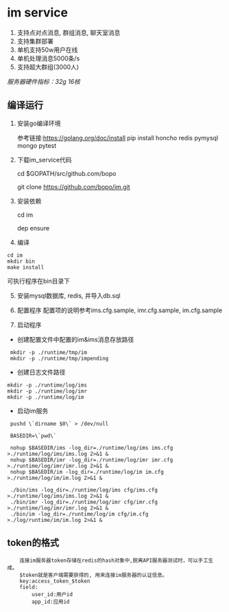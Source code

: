 
# im service
1. 支持点对点消息, 群组消息, 聊天室消息
2. 支持集群部署
3. 单机支持50w用户在线
4. 单机处理消息5000条/s
5. 支持超大群组(3000人)

*服务器硬件指标：32g 16核*

## 编译运行

1. 安装go编译环境

   参考链接:https://golang.org/doc/install
   pip install honcho redis pymysql mongo pytest

2. 下载im_service代码

   cd $GOPATH/src/github.com/bopo

   git clone https://github.com/bopo/im.git

3. 安装依赖

   cd im

   dep ensure

4. 编译
```
cd im
mkdir bin
make install
```    
   可执行程序在bin目录下

5. 安装mysql数据库, redis, 并导入db.sql

6. 配置程序
   配置项的说明参考ims.cfg.sample, imr.cfg.sample, im.cfg.sample

7. 启动程序

  * 创建配置文件中配置的im&ims消息存放路径
```
 mkdir -p ./runtime/tmp/im
 mkdir -p ./runtime/tmp/impending
```

  * 创建日志文件路径
 ```
 mkdir -p ./runtime/log/ims
 mkdir -p ./runtime/log/imr
 mkdir -p ./runtime/log/im
 ```

  * 启动im服务
```
 pushd \`dirname $0\` > /dev/null

 BASEDIR=\`pwd\`

 nohup $BASEDIR/ims -log_dir=./runtime/log/ims ims.cfg >./runtime/log/ims/ims.log 2>&1 &
 nohup $BASEDIR/imr -log_dir=./runtime/log/imr imr.cfg >./runtime/log/imr/imr.log 2>&1 &
 nohup $BASEDIR/im -log_dir=./runtime/log/im im.cfg >./runtime/log/im/im.log 2>&1 &

 ./bin/ims -log_dir=./runtime/log/ims cfg/ims.cfg >./runtime/log/ims/ims.log 2>&1 &
 ./bin/imr -log_dir=./runtime/log/imr cfg/imr.cfg >./runtime/log/imr/imr.log 2>&1 &
 ./bin/im -log_dir=./runtime/log/im cfg/im.cfg >./log/runtime/im/im.log 2>&1 &
```
## token的格式
```
    连接im服务器token存储在redis的hash对象中,脱离API服务器测试时，可以手工生成。
    $token就是客户端需要获得的, 用来连接im服务器的认证信息。
    key:access_token_$token
    field:
        user_id:用户id
        app_id:应用id
```
